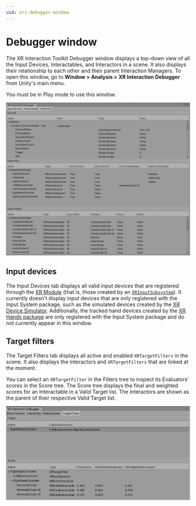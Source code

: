 ```yaml
---
uid: xri-debugger-window
---
```

# Debugger window

The XR Interaction Toolkit Debugger window displays a top-down view of all the Input Devices, Interactables, and Interactors in a scene. It also displays their relationship to each other and their parent Interaction Managers. To open this window, go to **Window &gt; Analysis &gt; XR Interaction Debugger** from Unity's main menu.

You must be in Play mode to use this window.

![interaction-debugger](images/interaction-debugger.png)

## Input devices

The Input Devices tab displays all valid input devices that are registered through the [XR Module](https://docs.unity3d.com/Manual/com.unity.modules.xr.html) (that is, those created by an [`XRInputSubsystem`](https://docs.unity3d.com/ScriptReference/XR.XRInputSubsystem.html)). It currently doesn't display input devices that are only registered with the Input System package, such as the simulated devices created by the [XR Device Simulator](xr-device-simulator-overview.md). Additionally, the tracked hand devices created by the [XR Hands package](https://docs.unity3d.com/2023.1/Documentation/Manual/com.unity.xr.hands.html) are only registered with the Input System package and do not currently appear in this window.

## Target filters

The Target Filters tab displays all active and enabled `XRTargetFilters` in the scene. It also displays the Interactors and `XRTargetFilters` that are linked at the moment.

You can select an `XRTargetFilter` in the Filters tree to inspect its Evaluators' scores in the Score tree. The Score tree displays the final and weighted scores for an Interactable in a Valid Target list. The Interactors are shown as the parent of their respective Valid Target list.

![xr-target-filter-debugger](images/xr-target-filter-debugger.png)
